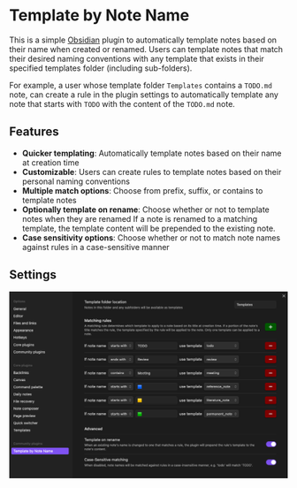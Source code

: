 # Template by Note Name

This is a simple [Obsidian](https://obsidian.md/) plugin to automatically template notes
based on their name when created or renamed. Users can template notes that match
their desired naming conventions with any template that exists in their
specified templates folder (including sub-folders).

For example, a user whose template
folder `Templates` contains a `TODO.md` note, can create a rule in the plugin settings
to automatically template any note that starts with `TODO` with the content of the `TODO.md` note.

## Features

- **Quicker templating**: Automatically template notes based on their name at creation time
- **Customizable**: Users can create rules to template notes based on their personal naming conventions
- **Multiple match options**: Choose from prefix, suffix, or contains to template notes
- **Optionally template on rename**: Choose whether or not to template notes when they are renamed
  If a note is renamed to a matching template, the template content will be prepended to the existing note.
- **Case sensitivity options**: Choose whether or not to match note names against rules in a case-sensitive manner

## Settings

![Plugin Settings](assets/PluginSettingsScreenshot.png)
